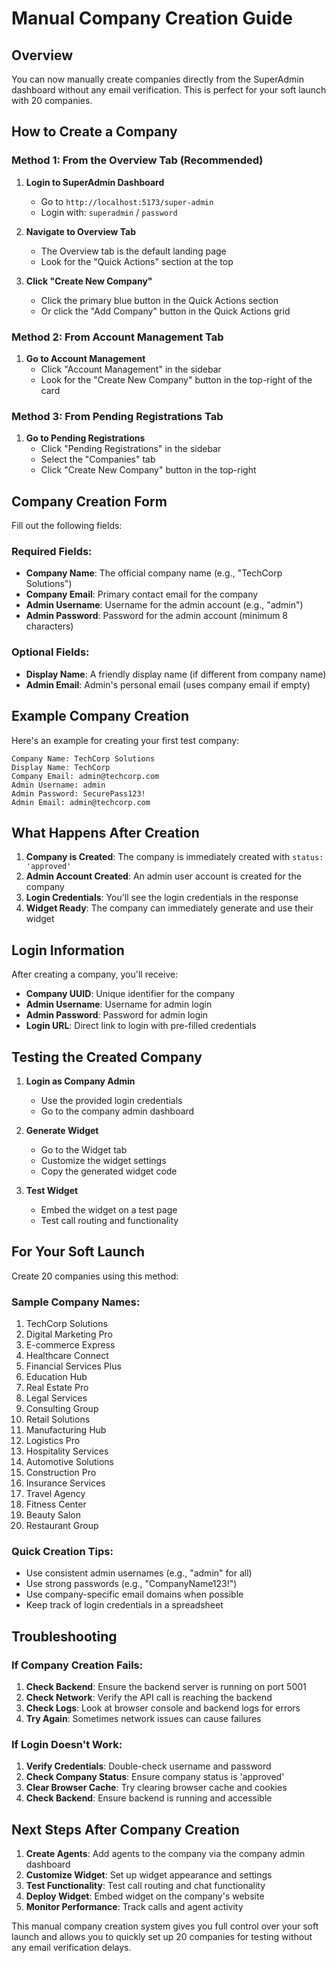 # Manual Company Creation Guide

## Overview

You can now manually create companies directly from the SuperAdmin dashboard without any email verification. This is perfect for your soft launch with 20 companies.

## How to Create a Company

### Method 1: From the Overview Tab (Recommended)
1. **Login to SuperAdmin Dashboard**
   - Go to `http://localhost:5173/super-admin`
   - Login with: `superadmin` / `password`

2. **Navigate to Overview Tab**
   - The Overview tab is the default landing page
   - Look for the "Quick Actions" section at the top

3. **Click "Create New Company"**
   - Click the primary blue button in the Quick Actions section
   - Or click the "Add Company" button in the Quick Actions grid

### Method 2: From Account Management Tab
1. **Go to Account Management**
   - Click "Account Management" in the sidebar
   - Look for the "Create New Company" button in the top-right of the card

### Method 3: From Pending Registrations Tab
1. **Go to Pending Registrations**
   - Click "Pending Registrations" in the sidebar
   - Select the "Companies" tab
   - Click "Create New Company" button in the top-right

## Company Creation Form

Fill out the following fields:

### Required Fields:
- **Company Name**: The official company name (e.g., "TechCorp Solutions")
- **Company Email**: Primary contact email for the company
- **Admin Username**: Username for the admin account (e.g., "admin")
- **Admin Password**: Password for the admin account (minimum 8 characters)

### Optional Fields:
- **Display Name**: A friendly display name (if different from company name)
- **Admin Email**: Admin's personal email (uses company email if empty)

## Example Company Creation

Here's an example for creating your first test company:

```
Company Name: TechCorp Solutions
Display Name: TechCorp
Company Email: admin@techcorp.com
Admin Username: admin
Admin Password: SecurePass123!
Admin Email: admin@techcorp.com
```

## What Happens After Creation

1. **Company is Created**: The company is immediately created with `status: 'approved'`
2. **Admin Account Created**: An admin user account is created for the company
3. **Login Credentials**: You'll see the login credentials in the response
4. **Widget Ready**: The company can immediately generate and use their widget

## Login Information

After creating a company, you'll receive:
- **Company UUID**: Unique identifier for the company
- **Admin Username**: Username for admin login
- **Admin Password**: Password for admin login
- **Login URL**: Direct link to login with pre-filled credentials

## Testing the Created Company

1. **Login as Company Admin**
   - Use the provided login credentials
   - Go to the company admin dashboard

2. **Generate Widget**
   - Go to the Widget tab
   - Customize the widget settings
   - Copy the generated widget code

3. **Test Widget**
   - Embed the widget on a test page
   - Test call routing and functionality

## For Your Soft Launch

Create 20 companies using this method:

### Sample Company Names:
1. TechCorp Solutions
2. Digital Marketing Pro
3. E-commerce Express
4. Healthcare Connect
5. Financial Services Plus
6. Education Hub
7. Real Estate Pro
8. Legal Services
9. Consulting Group
10. Retail Solutions
11. Manufacturing Hub
12. Logistics Pro
13. Hospitality Services
14. Automotive Solutions
15. Construction Pro
16. Insurance Services
17. Travel Agency
18. Fitness Center
19. Beauty Salon
20. Restaurant Group

### Quick Creation Tips:
- Use consistent admin usernames (e.g., "admin" for all)
- Use strong passwords (e.g., "CompanyName123!")
- Use company-specific email domains when possible
- Keep track of login credentials in a spreadsheet

## Troubleshooting

### If Company Creation Fails:
1. **Check Backend**: Ensure the backend server is running on port 5001
2. **Check Network**: Verify the API call is reaching the backend
3. **Check Logs**: Look at browser console and backend logs for errors
4. **Try Again**: Sometimes network issues can cause failures

### If Login Doesn't Work:
1. **Verify Credentials**: Double-check username and password
2. **Check Company Status**: Ensure company status is 'approved'
3. **Clear Browser Cache**: Try clearing browser cache and cookies
4. **Check Backend**: Ensure backend is running and accessible

## Next Steps After Company Creation

1. **Create Agents**: Add agents to the company via the company admin dashboard
2. **Customize Widget**: Set up widget appearance and settings
3. **Test Functionality**: Test call routing and chat functionality
4. **Deploy Widget**: Embed widget on the company's website
5. **Monitor Performance**: Track calls and agent activity

This manual company creation system gives you full control over your soft launch and allows you to quickly set up 20 companies for testing without any email verification delays. 